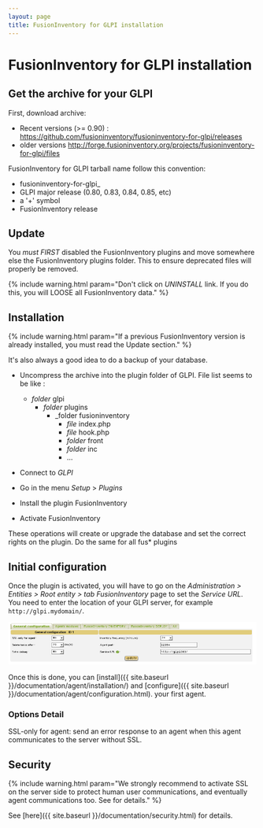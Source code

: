 ```yaml
---
layout: page
title: FusionInventory for GLPI installation
---
```


# FusionInventory for GLPI installation

## Get the archive for your GLPI

First, download archive: 

* Recent versions (>= 0.90) : <https://github.com/fusioninventory/fusioninventory-for-glpi/releases>
* older versions <http://forge.fusioninventory.org/projects/fusioninventory-for-glpi/files>

FusionInventory for GLPI tarball name follow this convention:

* fusioninventory-for-glpi_
* GLPI major release (0.80, 0.83, 0.84, 0.85, etc)
* a '+' symbol
* FusionInventory release

## Update

You *must* *FIRST* disabled the FusionInventory plugins and move somewhere else the FusionInventory plugins folder. This to ensure deprecated files will properly be removed.

{% include warning.html param="Don't click on *UNINSTALL* link. If you do this, you will LOOSE all FusionInventory data." %}

## Installation

{% include warning.html param="If a previous FusionInventory version is already installed, you must read the Update section." %}

It's also always a good idea to do a backup of your database.

* Uncompress the archive into the plugin folder of GLPI. File list seems to be like :

    - _folder_ glpi
      - _folder_ plugins
         - _folder fusioninventory
            - _file_ index.php
            - _file_ hook.php
            - _folder_ front
            - _folder_ inc
            - …

* Connect to _GLPI_
* Go in the menu _Setup_ > _Plugins_
* Install the plugin FusionInventory
* Activate FusionInventory 

These operations will create or upgrade the database and set the correct rights on the plugin.
Do the same for all fus* plugins

## Initial configuration

Once the plugin is activated, you will have to go on the _Administration > Entities > Root entity > tab FusionInventory_
page to set the *Service URL*. You need to enter the location of your GLPI server, for example `http://glpi.mydomain/`.

![](images/service_url.png)

Once this is done, you can [install]({{ site.baseurl }}/documentation/agent/installation/) and [configure]({{ site.baseurl }}/documentation/agent/configuration.html).  your first agent.

### Options Detail

SSL-only for agent: send an error response to an agent when this agent communicates to the server without SSL.

## Security

{% include warning.html param="We strongly recommend to activate SSL on the server side to protect human user communications, and eventually agent communications too. See  for details." %}

See [here]({{ site.baseurl }}/documentation/security.html) for details.

